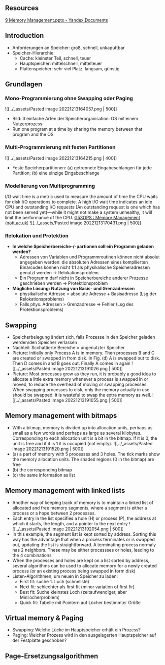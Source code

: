 ## Resources
[9 Memory Management.pptx - Yandex.Documents](https://docs.yandex.ru/docs/view?url=ya-disk-public%3A%2F%2Fyph0F2DD8pSephsSwoLxQ0Rwx2gwXe9aHPFbp0cXg%2B8%3D&name=9%20Memory%20Management.pptx&nosw=1)

## Introduction
- Anforderungen an Speicher: groß, schnell, unkaputtbar
- Speicher-Hierarchie:
	- Cache: kleinster Teil, schnell, teuer
	- Hauptspeicher: mittelschnell, mittelteuer
	- Plattenspeicher: sehr viel Platz, langsam, günstig

## Grundlagen
### Mono-Programmierung ohne Swapping oder Paging
![[../_assets/Pasted image 20221213164057.png | 500]]
- Bild: 3 einfache Arten der Speicherorganisation: OS mit einem Nutzerprozess
- Run one program at a time by sharing the memory between that program and the OS
### Multi-Programmierung mit festen Partitionen
![[../_assets/Pasted image 20221213164215.png | 400]]
- Feste Speicherpartitionen: (a) getrennete Eingabeschlangen für jede Partition; (b) eine einzige Eingabeschlange
### Modellierung von Multiprogramming
I/O wait time is a metric used to measure the amount of time the CPU waits for disk I/O operations to complete. A high I/O wait time indicates an idle CPU and outstanding I/O requests (An outstanding request is one which has not been served yet)—while it might not make a system unhealthy, it will limit the performance of the CPU.
[G53OPS : Memory Management (nott.ac.uk)](https://www.cs.nott.ac.uk/~pszgxk/courses/g53ops/Memory%20Management/MM02-modelingmulti.html)
![[../_assets/Pasted image 20221213170431.png | 500]]
### Relokation und Protektion
- **In welche Speicherbereiche-/-partionen soll ein Programm geladen werden?**
	- Adressen von Variablen und Programmroutinen können nicht absolut angegeben werden: die absoluten Adressen eines kompilierten Binärcodes können nicht 1:1 als physikalische Speicheradressen genutzt werden -> Relokationsproblem
	- Ein Programm darf nicht in Speicherbereiche anderer Prozesse geschrieben werden -> Protektionsproblem
- **Mögliche Lösung: Nutzung von Basis- und Grenzadressen**
	- physikalische Adresse = absolute Adresse + Basisadresse (Lsg der Relokationsproblems)
	- Falls phys. Adressen > Grenzadresse => Fehler (Lsg des Protektionsproblems)

## Swapping
- Speicherbelegung ändert sich, falls Prozesse in den Speicher geladen werden/den Speicher verlassen
- Nachteil: Scchattierte Bereiche = ungenutzter Speicher
- Picture: Initially only Process A is in memory. Then processes B and C are created or swapped in from disk. In Fig. (d) A is swapped out to disk. Then D comes in and B goes out. Finally A comes in again
![[../_assets/Pasted image 20221213191026.png | 500]]
- Picture: Most processes grow as they run, it is probably a good idea to allocate a little extra memory whenever a process is swapped in or moved, to reduce the overhead of moving or swapping processes. When swapping processes to disk, only the memory actually in use should be swapped: it is wasteful to swap the extra memory as well.
![[../_assets/Pasted image 20221213191055.png | 500]]

## Memory management with bitmaps
- With a bitmap, memory is divided up into allocation units, perhaps as small as a few words and perhaps as large as several kilobytes. Corresponding to each allocation unit is a bit in the bitmap. If it is 0, the unit is free and if it is 1 it is occupied (not empty).
![[../_assets/Pasted image 20221213191520.png | 500]]
- (a) a part of memory with 5 processes and 3 holes. The tick marks show the memory allocation units. The shaded regions (0 in the bitmap) are free
- (b) the corresponding bitmap
- (c) the same information as list

## Memory management with linked lists
- Another way of keeping track of memory is to maintain a linked list of allocated and free memory segments, where a segment is either a process or a hope between 2 processes.
- Each entry in the list specifies a hole (H) or process (P), the address at which it starts, the length, and a pointer to the next entry
![[../_assets/Pasted image 20221213192054.png | 500]]
- In this example, the segment list is kept sorted by address. Sorting this way has the advantage that when a process terminates or is swapped out, updating the list is straightforward. A terminating process normaly has 2 neighbors. These may be either processses or holes, leading to the 4 combinations
- When the processes and holes are kept on a list sorted by address, several algorithms can be used to allocate memory for a newly created process (or an existing process being swapped in form disk)
- Listen-Algorithmen, um neuen in Speicher zu laden:
	- First fit: suche 1. Loch (schnellste)
	- Next fit: schlechter als first fit (minor variation of first fir)
	- Best fit: Suche kleinstes Loch (zeitaufwendiger, aber Minilöcherproblem)
	- Quick fit: Tabelle mit Pointern auf Löcher bestimmter Größe

## Virtual memory & Paging
- Swapping: Welche Lücke im Hauptspeicher erhält ein Prozess?
- Paging: Welcher Prozess wird in den ausgelagerten Hauptspeicher auf der Festplatte geschoben?

## Page-Ersetzungsalgorithmen
